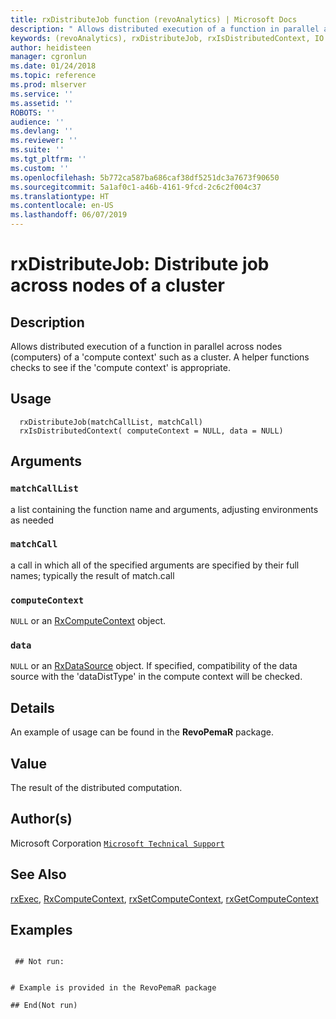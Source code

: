 ```yaml
---
title: rxDistributeJob function (revoAnalytics) | Microsoft Docs
description: " Allows distributed execution of a function in parallel across nodes (computers)  of a 'compute context' such as a cluster. A helper functions checks to see if the 'compute context' is appropriate. "
keywords: (revoAnalytics), rxDistributeJob, rxIsDistributedContext, IO
author: heidisteen
manager: cgronlun
ms.date: 01/24/2018
ms.topic: reference
ms.prod: mlserver
ms.service: ''
ms.assetid: ''
ROBOTS: ''
audience: ''
ms.devlang: ''
ms.reviewer: ''
ms.suite: ''
ms.tgt_pltfrm: ''
ms.custom: ''
ms.openlocfilehash: 5b772ca587ba686caf38df5251dc3a7673f90650
ms.sourcegitcommit: 5a1af0c1-a46b-4161-9fcd-2c6c2f004c37
ms.translationtype: HT
ms.contentlocale: en-US
ms.lasthandoff: 06/07/2019
---
```

 # <a name="rxdistributejob--distribute-job-across-nodes-of-a-cluster"></a>rxDistributeJob:  Distribute job across nodes of a cluster  
 ## <a name="description"></a>Description

Allows distributed execution of a function in parallel across nodes (computers) of a 'compute context' such as a cluster. A helper functions checks to see if the 'compute context' is appropriate.



 ## <a name="usage"></a>Usage

```   
  rxDistributeJob(matchCallList, matchCall)
  rxIsDistributedContext( computeContext = NULL, data = NULL)

```


 ## <a name="arguments"></a>Arguments



 ### `matchCallList`
  a list containing the function name and arguments, adjusting environments as needed 



 ### `matchCall`
  a call in which all of the specified arguments are specified by their full names;  typically the result of match.call 



 ### `computeContext`
 `NULL` or an [RxComputeContext](RxComputeContext.md) object. 



 ### `data`
 `NULL` or an [RxDataSource](RxDataSource.md) object.  If specified, compatibility of the data source with the 'dataDistType' in the compute context will be checked. 





 ## <a name="details"></a>Details

An example of usage can be found in the **RevoPemaR** package.



 ## <a name="value"></a>Value

The result of the distributed computation.

 ## <a name="authors"></a>Author(s)
 Microsoft Corporation [`Microsoft Technical Support`](https://go.microsoft.com/fwlink/?LinkID=698556&clcid=0x409)



 ## <a name="see-also"></a>See Also

[rxExec](rxExec.md), [RxComputeContext](RxComputeContext.md), [rxSetComputeContext](rxSetComputeContext.md), [rxGetComputeContext](rxSetComputeContext.md)

 ## <a name="examples"></a>Examples

 ```

  ## Not run:


# Example is provided in the RevoPemaR package

 ## End(Not run) 
```


